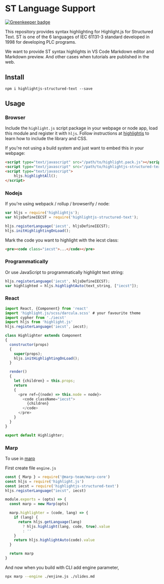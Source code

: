 # ST Language Support

[![Greenkeeper badge](https://badges.greenkeeper.io/highlightjs/highlightjs-structured-text.svg)](https://greenkeeper.io/)

This repository provides syntax highlighting for Highlight.js for Structured Text. ST is one of the 6 languages of IEC 61131-3 standard developed in 1998 for developing PLC programs.

We want to provide ST syntax highlights in VS Code Markdown editor and Markdown preview. And other cases when tutorials are published in the web.

## Install

    npm i highlightjs-structured-text --save

## Usage

### Browser

Include the `highlight.js` script package in your webpage or node app, load this module and register it with `hljs`. Follow instructions at [highlightjs](https://highlightjs.org/) to learn how to include the library and CSS.

If you're not using a build system and just want to embed this in your webpage:

```html
<script type="text/javascript" src="/path/to/highlight.pack.js"></script>
<script type="text/javascript" src="/path/to/highlightjs-structured-text/dist/iecst.min.js"></script>
<script type="text/javascript">
    hljs.highlightAll();
</script>
```

### Nodejs

If you're using webpack / rollup / browserify / node:

```javascript
var hljs = require('highlightjs');
var hljsDefineIECST = require('highlightjs-structured-text');

hljs.registerLanguage('iecst', hljsDefineIECST);
hljs.initHighlightingOnLoad();
```

Mark the code you want to highlight with the iecst class:

```html
<pre><code class="iecst">...</code></pre>
```

### Programmatically

Or use JavaScript to programmatically highlight text string:

```javascript
hljs.registerLanguage('iecst', hljsDefineIECST);
var highlighted = hljs.highlightAuto(text_string, ["iecst"]);
```

### React


```js
import React, {Component} from 'react'
import 'highlight.js/scss/darcula.scss' # your favourite theme
import cypher from './iecst'
import hljs from 'highlight.js'
hljs.registerLanguage('iecst', iecst);

class Highlighter extends Component
{
  constructor(props)
  {
    super(props);
    hljs.initHighlightingOnLoad();
  }

  render()
  {
    let {children} = this.props;
    return
    {
      <pre ref={(node) => this.node = node}>
        <code className="iecst">
          {children}
        </code>
      </pre>
    }
  }
}

export default Highlighter;
```

### Marp

To use in [marp](https://marp.app)

First create file `engine.js`

```js
const { Marp } = require('@marp-team/marp-core')
const hljs = require('highlight.js')
const iecst = require('highlightjs-structured-text')
hljs.registerLanguage("iecst", iecst)

module.exports = (opts) => {
  const marp = new Marp(opts)

  marp.highlighter = (code, lang) => {
    if (lang) {
      return hljs.getLanguage(lang)
        ? hljs.highlight(lang, code, true).value
        : ''
    }
    return hljs.highlightAuto(code).value
  }

  return marp
}
```

And now when you build with CLI add engine parameter,

```bash
npx marp --engine ./enjine.js ./slides.md
```
